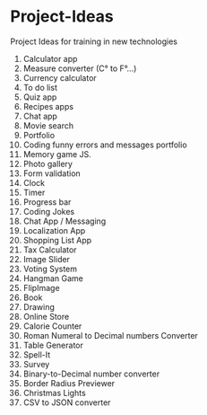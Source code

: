 # Project-Ideas
Project Ideas for training in new technologies 

1. Calculator app
2. Measure converter (C° to F°...)
3. Currency calculator 
4. To do list
5. Quiz app
6. Recipes apps
7. Chat app 
8. Movie search 
9. Portfolio 
10. Coding funny errors and messages portfolio
11. Memory game JS.
12. Photo gallery 
13. Form validation 
14. Clock
15. Timer
16. Progress bar
17. Coding Jokes
18. Chat App / Messaging
19. Localization App
20. Shopping List App
21. Tax Calculator
22. Image Slider
23. Voting System
24. Hangman Game
25. FlipImage
26. Book 
27. Drawing
28. Online Store
29. Calorie Counter
30. Roman Numeral to Decimal numbers Converter
31. Table Generator
32. Spell-It 
33. Survey 
34. Binary-to-Decimal number converter
35. Border Radius Previewer
36. Christmas Lights
37. CSV to JSON converter




